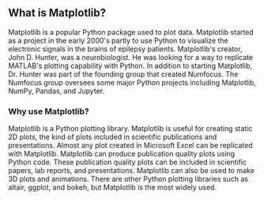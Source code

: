 
## What is Matplotlib?
Matplotlib is a popular Python package used to plot data. Matplotlib started as a project in the early 2000's partly to use Python to visualize the electronic signals in the brains of epilepsy patients. Matplotlib's creator, John D. Hunter, was a neurobiologist. He was looking for a way to replicate MATLAB's plotting capability with Python. In addition to starting Matplotlib, Dr. Hunter was part of the founding group that created Numfocus. The Numfocus group oversees some major Python projects including Matplotlib, NumPy, Pandas, and Jupyter.
### Why use Matplotlib?
Matplotlib is a Python plotting library. Matplotlib is useful for creating static 2D plots, the kind of plots included in scientific publications and presentations. Almost any plot created in Microsoft Excel can be replicated with Matplotlib.  Matplotlib can produce publication quality plots using Python code.  These publication quality plots can be included in scientific papers, lab reports, and presentations. Matplotlib can also be used to make 3D plots and animations. There are other Python plotting libraries such as altair, ggplot, and bokeh, but Matplotlib is the most widely used.
 

